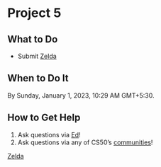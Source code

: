 # Project 5

## **What to Do**

- Submit [Zelda](Project%205%20aefbce2b4b4649569c2b43f9b08b3814/Zelda%206e9b7171d3284742a97f810414fd9cb6.md)

## **When to Do It**

By Sunday, January 1, 2023, 10:29 AM GMT+5:30.

## **How to Get Help**

1. Ask questions via [Ed](https://cs50.edx.org/ed)!
2. Ask questions via any of CS50’s [communities](https://cs50.harvard.edu/games/2018/communities/)!

[Zelda ](Project%205%20aefbce2b4b4649569c2b43f9b08b3814/Zelda%206e9b7171d3284742a97f810414fd9cb6.md)